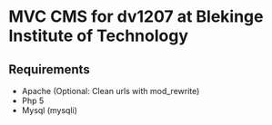 MVC CMS for dv1207 at Blekinge Institute of Technology
=====================
## Requirements ##
-   Apache (Optional: Clean urls with mod_rewrite)
-   Php 5 
-   Mysql (mysqli)
